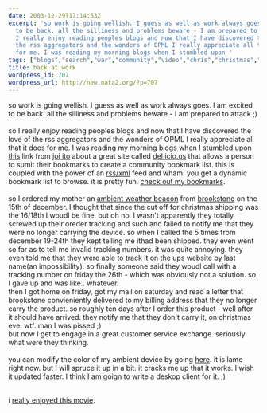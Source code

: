 ```yaml
---
date: 2003-12-29T17:14:53Z
excerpt: 'so work is going wellish. I guess as well as work always goes. I am excited
  to be back. all the silliness and problems beware - I am prepared to attack ;)so
  I really enjoy reading peoples blogs and now that I have discovered the love of
  the rss aggregators and the wonders of OPML I really appreciate all that it does
  for me. I was reading my morning blogs when I stumbled upon '
tags: ["blogs","search","war","community","video","chris","christmas","brooks"]
title: back at work
wordpress_id: 707
wordpress_url: http://new.nata2.org/?p=707
---
```


so work is going wellish. I guess as well as work always goes. I am excited to be back. all the silliness and problems beware - I am prepared to attack ;)<br/><br/>so I really enjoy reading peoples blogs and now that I have discovered the love of the rss aggregators and the wonders of OPML I really appreciate all that it does for me. I was reading my morning blogs when I stumbled upon <a href="http://joi.ito.com/archives/2003/12/26/delicious.html">this</a> link from <a href="http://joi.ito.com/">joi ito</a> about a great site called <a href="http://del.icio.us">del.icio.us</a> that allows a person to  sumit their bookmarks to create a community bookmark list. this is coupled with the power of an <a href="http://del.icio.us/rss">rss/xml</a> feed and wham. you get a dynamic bookmark list to browse. it is pretty fun. <a href="http://del.icio.us/nata2">check out my bookmarks</a>.<br/><br/>so I ordered my mother an <a href="http://www.ambientdevices.com/cat/beacon/beaconorderform.html">ambient weather beacon</a> from <a href="http://www.brookstone.com/shop/product.asp?product_code=423947&cross_flag=y&world_code=2&category_code=23&subcategory_code=417&quickshop_code=&search_type=subcategory&search_words=">brookstone</a> on the 15th of december. I thought that since the cut off for christmas shipping was the 16/18th  I woudl be fine. but oh no. I wasn't apparently they totally screwed up their oreder tracking and such and failed to notify me that they were no longer carrying the device. so when I called the 5 times from december 19-24th they kept telling me ithad been shipped. they even went so far as to tell me invalid tracking numbers. it was quite annoying. they even told me that they were able to track it on the ups website by last name(an impossibility). so finally someone said they woudl call with a tracking number on friday the 26th - which was obviously not a solution. so I gave up and was like.. whatever. <br/>then I got home on friday, got my mail on saturday and read a letter that brookstone convieniently delivered to my billing address that they no longer carry the product. so roughly ten days after I order this product - well after it should have arrived. they notify me that they don't carry it, on christmas eve. wtf. man I was pissed ;)<br/> but now I get to engage in a great customer service exchange. seriously what were they thinking. <br/><br/>you can modify the color of my ambient device by going <a href="http://dopeman.org/ambient">here</a>. it is lame right now. but I will spruce it up in a bit. it cracks me up that it works. I wish it updated faster. I think I am goign to write a deskop client for it. ;)<br/><br/>

i <a href="http://www.woodpeckerfilm.fi/rare/video_large.html">really enjoyed this movie</a>.
